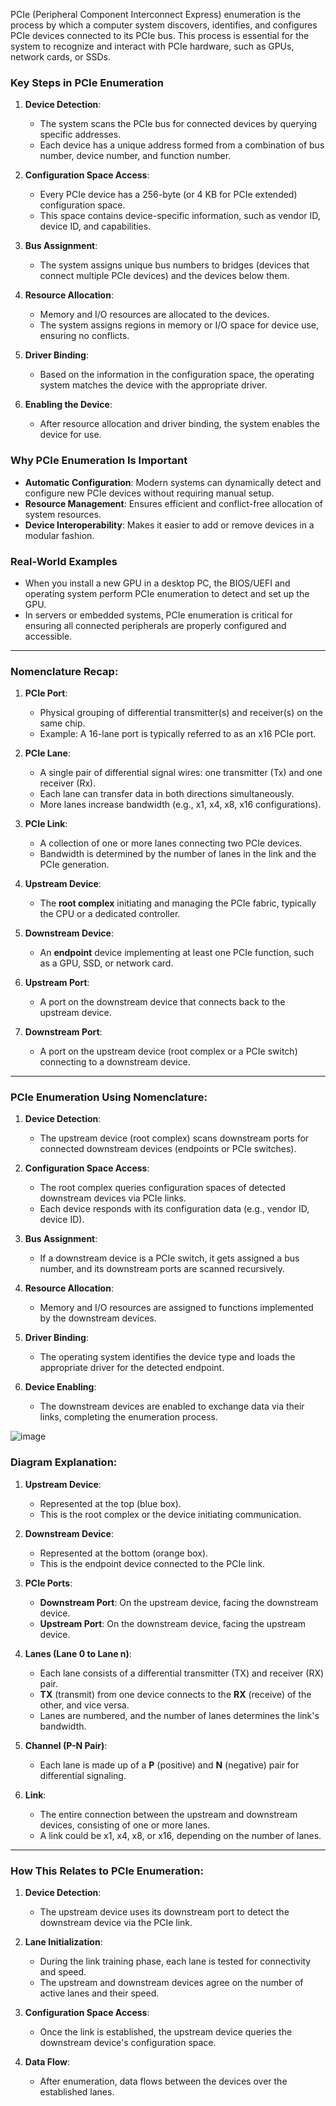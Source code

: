 PCIe (Peripheral Component Interconnect Express) enumeration is the process by which a computer system discovers, identifies, and configures PCIe devices connected to its PCIe bus.
This process is essential for the system to recognize and interact with PCIe hardware, such as GPUs, network cards, or SSDs.

### Key Steps in PCIe Enumeration
1. **Device Detection**:
   - The system scans the PCIe bus for connected devices by querying specific addresses.
   - Each device has a unique address formed from a combination of bus number, device number, and function number.

2. **Configuration Space Access**:
   - Every PCIe device has a 256-byte (or 4 KB for PCIe extended) configuration space.
   - This space contains device-specific information, such as vendor ID, device ID, and capabilities.

3. **Bus Assignment**:
   - The system assigns unique bus numbers to bridges (devices that connect multiple PCIe devices) and the devices below them.

4. **Resource Allocation**:
   - Memory and I/O resources are allocated to the devices.
   - The system assigns regions in memory or I/O space for device use, ensuring no conflicts.

5. **Driver Binding**:
   - Based on the information in the configuration space, the operating system matches the device with the appropriate driver.

6. **Enabling the Device**:
   - After resource allocation and driver binding, the system enables the device for use.

### Why PCIe Enumeration Is Important
- **Automatic Configuration**: Modern systems can dynamically detect and configure new PCIe devices without requiring manual setup.
- **Resource Management**: Ensures efficient and conflict-free allocation of system resources.
- **Device Interoperability**: Makes it easier to add or remove devices in a modular fashion.

### Real-World Examples
- When you install a new GPU in a desktop PC, the BIOS/UEFI and operating system perform PCIe enumeration to detect and set up the GPU.
- In servers or embedded systems, PCIe enumeration is critical for ensuring all connected peripherals are properly configured and accessible.


---


### **Nomenclature Recap**:
1. **PCIe Port**:  
   - Physical grouping of differential transmitter(s) and receiver(s) on the same chip.  
   - Example: A 16-lane port is typically referred to as an x16 PCIe port.

2. **PCIe Lane**:  
   - A single pair of differential signal wires: one transmitter (Tx) and one receiver (Rx).  
   - Each lane can transfer data in both directions simultaneously.  
   - More lanes increase bandwidth (e.g., x1, x4, x8, x16 configurations).

3. **PCIe Link**:  
   - A collection of one or more lanes connecting two PCIe devices.  
   - Bandwidth is determined by the number of lanes in the link and the PCIe generation.

4. **Upstream Device**:  
   - The **root complex** initiating and managing the PCIe fabric, typically the CPU or a dedicated controller.

5. **Downstream Device**:  
   - An **endpoint** device implementing at least one PCIe function, such as a GPU, SSD, or network card.

6. **Upstream Port**:  
   - A port on the downstream device that connects back to the upstream device.

7. **Downstream Port**:  
   - A port on the upstream device (root complex or a PCIe switch) connecting to a downstream device.

---

### **PCIe Enumeration Using Nomenclature**:

1. **Device Detection**:  
   - The upstream device (root complex) scans downstream ports for connected downstream devices (endpoints or PCIe switches).

2. **Configuration Space Access**:  
   - The root complex queries configuration spaces of detected downstream devices via PCIe links.  
   - Each device responds with its configuration data (e.g., vendor ID, device ID).

3. **Bus Assignment**:  
   - If a downstream device is a PCIe switch, it gets assigned a bus number, and its downstream ports are scanned recursively.

4. **Resource Allocation**:  
   - Memory and I/O resources are assigned to functions implemented by the downstream devices.

5. **Driver Binding**:  
   - The operating system identifies the device type and loads the appropriate driver for the detected endpoint.

6. **Device Enabling**:  
   - The downstream devices are enabled to exchange data via their links, completing the enumeration process.
  
![image](https://github.com/user-attachments/assets/21b398d0-011d-4054-b830-5b02c8df3bc6)




### **Diagram Explanation**:
1. **Upstream Device**:  
   - Represented at the top (blue box).  
   - This is the root complex or the device initiating communication.  

2. **Downstream Device**:  
   - Represented at the bottom (orange box).  
   - This is the endpoint device connected to the PCIe link.

3. **PCIe Ports**:
   - **Downstream Port**: On the upstream device, facing the downstream device.  
   - **Upstream Port**: On the downstream device, facing the upstream device.

4. **Lanes (Lane 0 to Lane n)**:  
   - Each lane consists of a differential transmitter (TX) and receiver (RX) pair.  
   - **TX** (transmit) from one device connects to the **RX** (receive) of the other, and vice versa.  
   - Lanes are numbered, and the number of lanes determines the link's bandwidth.

5. **Channel (P-N Pair)**:  
   - Each lane is made up of a **P** (positive) and **N** (negative) pair for differential signaling.  

6. **Link**:  
   - The entire connection between the upstream and downstream devices, consisting of one or more lanes.  
   - A link could be x1, x4, x8, or x16, depending on the number of lanes.

---

### **How This Relates to PCIe Enumeration**:
1. **Device Detection**:  
   - The upstream device uses its downstream port to detect the downstream device via the PCIe link.

2. **Lane Initialization**:  
   - During the link training phase, each lane is tested for connectivity and speed.  
   - The upstream and downstream devices agree on the number of active lanes and their speed.

3. **Configuration Space Access**:  
   - Once the link is established, the upstream device queries the downstream device's configuration space.

4. **Data Flow**:  
   - After enumeration, data flows between the devices over the established lanes.
